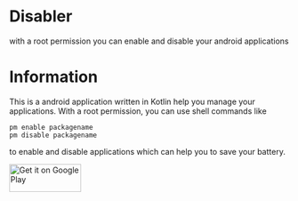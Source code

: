# Disabler
with a root permission you can enable and disable your android applications

# Information    
This is a android application written in Kotlin help you manage your applications.
With a root permission, you can use shell commands like

```shell
pm enable packagename
pm disable packagename
```

to enable and disable applications which can help you to save your battery.

<a href='https://play.google.com/store/apps/details?id=com.github.nestorm001.disabler&pcampaignid=MKT-Other-global-all-co-prtnr-py-PartBadge-Mar2515-1'>
<img alt='Get it on Google Play' src='https://play.google.com/intl/en_us/badges/images/generic/en_badge_web_generic.png'  width="129" height="50"/></a>
